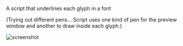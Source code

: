 A script that underlines each glyph in a font

(Trying out different pens... Script uses one kind of pen for the preview window and another to draw inside each glyph.)

![screenshot](https://github.com/jtanadi/RoboFontScripts/blob/master/underliner/Screen%20Shot%202017-09-06%20at%2012.30.30%20AM.png)
